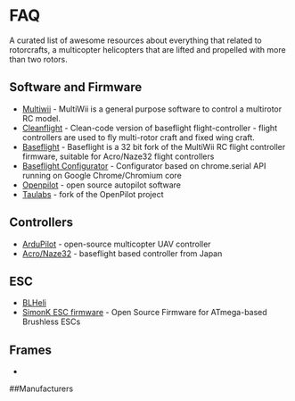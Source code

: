 # FAQ

A curated list of awesome resources about everything that related to rotorcrafts,
a multicopter helicopters that are lifted and propelled with more than two rotors.

## Software and Firmware
 - [Multiwii](http://www.multiwii.com/) - MultiWii is a general purpose software to control a multirotor RC model.
 - [Cleanflight](https://github.com/cleanflight/cleanflight) - Clean-code version of baseflight flight-controller - flight controllers are used to fly multi-rotor craft and fixed wing craft.
 - [Baseflight](https://github.com/multiwii/baseflight) -  Baseflight is a 32 bit fork of the MultiWii RC flight controller firmware, suitable for Acro/Naze32 flight controllers
 - [Baseflight Configurator](https://github.com/multiwii/baseflight-configurator) - Configurator based on chrome.serial API running on Google Chrome/Chromium core
 - [Openpilot](http://www.openpilot.org/) - open source autopilot software
 - [Taulabs](https://github.com/TauLabs/TauLabs) - fork of the OpenPilot project

## Controllers  
  - [ArduPilot](http://copter.ardupilot.com/) - open-source multicopter UAV controller
  - [Acro/Naze32](http://www.multiwii.com/forum/viewtopic.php?f=22&t=2387) - baseflight based controller from Japan

## ESC
 - [BLHeli](https://github.com/bitdump/BLHeli)
 - [SimonK ESC firmware](https://github.com/sim-/tgy) - Open Source Firmware for ATmega-based Brushless ESCs

## Frames
 - 
##Manufacturers

